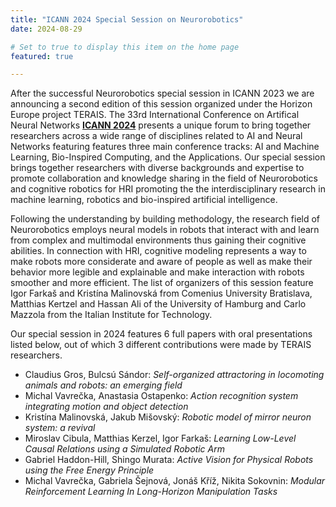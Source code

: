 ```yaml
---
title: "ICANN 2024 Special Session on Neurorobotics"
date: 2024-08-29

# Set to true to display this item on the home page
featured: true

---
```

After the successful Neurorobotics special session in ICANN 2023 we are announcing a second edition of this session organized under the Horizon Europe project TERAIS. 
The 33rd International Conference on Artifical Neural Networks [**ICANN 2024**](https://e-nns.org/icann2024/) presents a unique forum to bring together researchers across a wide range of disciplines related to AI and Neural Networks featuring features three main conference tracks: AI and Machine Learning, Bio-Inspired Computing, and the Applications.
Our special session brings together researchers with diverse backgrounds and expertise to promote collaboration and knowledge sharing in the field of Neurorobotics and cognitive robotics for HRI promoting the the interdisciplinary research in machine learning, robotics and bio-inspired artificial intelligence. 

Following the understanding by building methodology, the research field of Neurorobotics employs neural models in robots that interact with and learn from complex and multimodal environments thus gaining their cognitive abilities. 
In connection with HRI, cognitive modeling represents a way to make robots more considerate and aware of people as well as make their behavior more legible and explainable and make interaction with robots smoother and more efficient. 
The list of organizers of this session feature Igor Farkaš and Kristína Malinovská from Comenius University Bratislava, Matthias Kertzel and Hassan Ali of the University of Hamburg and Carlo Mazzola from the Italian Institute for Technology.

Our special session in 2024 features 6 full papers with oral presentations listed below, out of which 3 different contributions were made by TERAIS researchers.
* Claudius Gros, Bulcsú Sándor: _Self-organized attractoring in locomoting animals and robots: an emerging field_
* Michal Vavrečka, Anastasia Ostapenko: _Action recognition system integrating motion and object detection_
* Kristína Malinovská, Jakub Mišovský: _Robotic model of mirror neuron system: a revival_
* Miroslav Cibula, Matthias Kerzel, Igor Farkaš: _Learning Low-Level Causal Relations using a Simulated Robotic Arm_
* Gabriel Haddon-Hill, Shingo Murata: _Active Vision for Physical Robots using the Free Energy Principle_
* Michal Vavrečka, Gabriela Šejnová, Jonáš Kříž, Nikita Sokovnin: _Modular Reinforcement Learning In Long-Horizon Manipulation Tasks_


